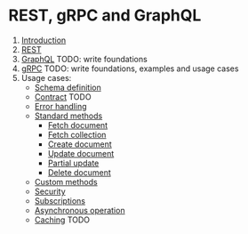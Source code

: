 # REST, gRPC and GraphQL

1. [Introduction](apis_introduction.md)
2. [REST](rest.md)
3. [GraphQL](graphql.md) TODO: write foundations
4. [gRPC](grpc.md) TODO: write foundations, examples and usage cases
5. Usage cases:
    * [Schema definition](usage/schema_definition.md)
    * [Contract](usage/contract.md) TODO
    * [Error handling](usage/error_handling.md)
    * [Standard methods](usage/standard_methods.md)
      * [Fetch document](usage/method_get.md)
      * [Fetch collection](usage/method_list.md)
      * [Create document](usage/method_create.md)
      * [Update document](usage/method_update.md)
      * [Partial update](usage/method_update_partial.md)
      * [Delete document](usage/method_delete.md)
    * [Custom methods](usage/method_custom.md)
    * [Security](usage/security.md)
    * [Subscriptions](usage/subscriptions.md)
    * [Asynchronous operation](usage/asynchronous_operation.md)
    * [Caching](usage/caching.md) TODO
